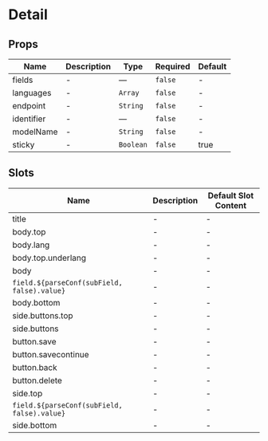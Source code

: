 # Detail

## Props

<!-- @vuese:Detail:props:start -->
|Name|Description|Type|Required|Default|
|---|---|---|---|---|
|fields|-|—|`false`|-|
|languages|-|`Array`|`false`|-|
|endpoint|-|`String`|`false`|-|
|identifier|-|—|`false`|-|
|modelName|-|`String`|`false`|-|
|sticky|-|`Boolean`|`false`|true|

<!-- @vuese:Detail:props:end -->


## Slots

<!-- @vuese:Detail:slots:start -->
|Name|Description|Default Slot Content|
|---|---|---|
|title|-|-|
|body.top|-|-|
|body.lang|-|-|
|body.top.underlang|-|-|
|body|-|-|
|`field.${parseConf(subField, false).value}`|-|-|
|body.bottom|-|-|
|side.buttons.top|-|-|
|side.buttons|-|-|
|button.save|-|-|
|button.savecontinue|-|-|
|button.back|-|-|
|button.delete|-|-|
|side.top|-|-|
|`field.${parseConf(subField, false).value}`|-|-|
|side.bottom|-|-|

<!-- @vuese:Detail:slots:end -->


